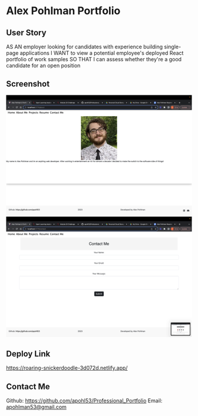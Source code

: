# Alex Pohlman Portfolio

## User Story

AS AN employer looking for candidates with experience building single-page applications
I WANT to view a potential employee's deployed React portfolio of work samples
SO THAT I can assess whether they're a good candidate for an open position

## Screenshot

![Alt text](./assets/aboutme.png "About Me")
![Alt text](./assets/contact.png "Contact")

## Deploy Link

https://roaring-snickerdoodle-3d072d.netlify.app/

## Contact Me

Github: https://github.com/apohl53/Professional_Portfolio
Email: apohlman53@gmail.com
